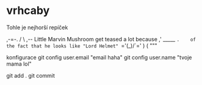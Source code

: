 # vrhcaby

Tohle je nejhorší repíček

   ,-=-.
  /     \  ,-- Little Marvin Mushroom get teased a lot because
,' _____ `.    of the fact that he looks like "Lord Helmet"
`='\(_)/`='
    ) (
    """

konfigurace
git config user.email "email haha"
git config user.name "tvoje mama lol"

git add .
git commit